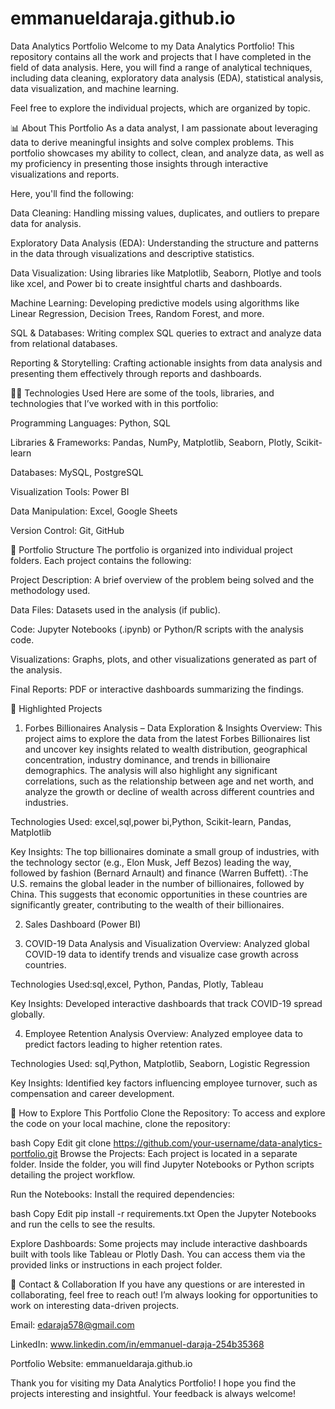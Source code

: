 # emmanueldaraja.github.io
Data Analytics Portfolio
Welcome to my Data Analytics Portfolio! This repository contains all the work and projects that I have completed in the field of data analysis. Here, you will find a range of analytical techniques, including data cleaning, exploratory data analysis (EDA), statistical analysis, data visualization, and machine learning.

Feel free to explore the individual projects, which are organized by topic.

📊 About This Portfolio
As a data analyst, I am passionate about leveraging data to derive meaningful insights and solve complex problems. This portfolio showcases my ability to collect, clean, and analyze data, as well as my proficiency in presenting those insights through interactive visualizations and reports.

Here, you'll find the following:

Data Cleaning: Handling missing values, duplicates, and outliers to prepare data for analysis.

Exploratory Data Analysis (EDA): Understanding the structure and patterns in the data through visualizations and descriptive statistics.

Data Visualization: Using libraries like Matplotlib, Seaborn, Plotlye and tools like xcel, and Power bi to create insightful charts and dashboards.

Machine Learning: Developing predictive models using algorithms like Linear Regression, Decision Trees, Random Forest, and more.

SQL & Databases: Writing complex SQL queries to extract and analyze data from relational databases.

Reporting & Storytelling: Crafting actionable insights from data analysis and presenting them effectively through reports and dashboards.

🧑‍💻 Technologies Used
Here are some of the tools, libraries, and technologies that I’ve worked with in this portfolio:

Programming Languages: Python, SQL

Libraries & Frameworks: Pandas, NumPy, Matplotlib, Seaborn, Plotly, Scikit-learn

Databases: MySQL, PostgreSQL

Visualization Tools: Power BI

Data Manipulation: Excel, Google Sheets

Version Control: Git, GitHub

📂 Portfolio Structure
The portfolio is organized into individual project folders. Each project contains the following:

Project Description: A brief overview of the problem being solved and the methodology used.

Data Files: Datasets used in the analysis (if public).

Code: Jupyter Notebooks (.ipynb) or Python/R scripts with the analysis code.

Visualizations: Graphs, plots, and other visualizations generated as part of the analysis.

Final Reports: PDF or interactive dashboards summarizing the findings.

🌟 Highlighted Projects
1. Forbes Billionaires Analysis – Data Exploration & Insights
Overview: This project aims to explore the data from the latest Forbes Billionaires list and uncover key insights related to wealth distribution, geographical concentration, industry dominance, and trends in billionaire demographics. The analysis will also highlight any significant correlations, such as the relationship between age and net worth, and analyze the growth or decline of wealth across different countries and industries.

Technologies Used: excel,sql,power bi,Python, Scikit-learn, Pandas, Matplotlib

Key Insights: The top billionaires dominate a small group of industries, with the technology sector (e.g., Elon Musk, Jeff Bezos) leading the way, followed by fashion (Bernard Arnault) and finance (Warren Buffett).
           :The U.S. remains the global leader in the number of billionaires, followed by China. This suggests that economic opportunities in these countries are significantly greater, contributing to the wealth of their billionaires.

2. Sales Dashboard (Power BI)

3. COVID-19 Data Analysis and Visualization
Overview: Analyzed global COVID-19 data to identify trends and visualize case growth across countries.

Technologies Used:sql,excel, Python, Pandas, Plotly, Tableau

Key Insights: Developed interactive dashboards that track COVID-19 spread globally.

4. Employee Retention Analysis
Overview: Analyzed employee data to predict factors leading to higher retention rates.

Technologies Used: sql,Python, Matplotlib, Seaborn, Logistic Regression

Key Insights: Identified key factors influencing employee turnover, such as compensation and career development.

📌 How to Explore This Portfolio
Clone the Repository:
To access and explore the code on your local machine, clone the repository:

bash
Copy
Edit
git clone https://github.com/your-username/data-analytics-portfolio.git
Browse the Projects:
Each project is located in a separate folder. Inside the folder, you will find Jupyter Notebooks or Python scripts detailing the project workflow.

Run the Notebooks:
Install the required dependencies:

bash
Copy
Edit
pip install -r requirements.txt
Open the Jupyter Notebooks and run the cells to see the results.

Explore Dashboards:
Some projects may include interactive dashboards built with tools like Tableau or Plotly Dash. You can access them via the provided links or instructions in each project folder.

💼 Contact & Collaboration
If you have any questions or are interested in collaborating, feel free to reach out! I’m always looking for opportunities to work on interesting data-driven projects.

Email: edaraja578@gmail.com 

LinkedIn: www.linkedin.com/in/emmanuel-daraja-254b35368

Portfolio Website: emmanueldaraja.github.io

Thank you for visiting my Data Analytics Portfolio!
I hope you find the projects interesting and insightful. Your feedback is always welcome!

